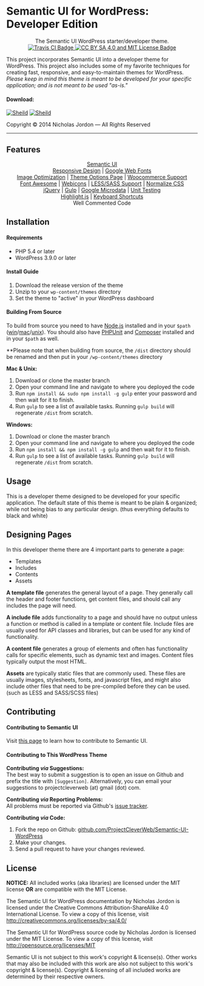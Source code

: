 # Semantic UI for WordPress: Developer Edition

<p align="center">
	The Semantic UI WordPress starter/developer theme.<br>
	<a target="_blank" href="https://travis-ci.org/ProjectCleverWeb/Semantic-UI-WordPress">
		<img src="http://img.shields.io/travis/ProjectCleverWeb/Semantic-UI-WordPress.svg?style=flat" alt="Travis CI Badge">
	</a>
	<a target="_blank" href="https://raw.githubusercontent.com/ProjectCleverWeb/Semantic-UI-WordPress/master/LICENSE">
		<img src="http://img.shields.io/badge/Licenses-CC--BY--SA%204.0%20and%20MIT-37BF79.svg?style=flat" alt="CC BY SA 4.0 and MIT License Badge">
	</a>
</p>

This project incorporates Semantic UI into a developer theme for WordPress. This
project also includes some of my favorite techniques for creating fast,
responsive, and easy-to-maintain themes for WordPress. *Please keep in mind this
theme is meant to be developed for your specific application; and is not meant to
be used "as-is."*

#### Download:

[![Sheild](http://img.shields.io/badge/release-1.0.0--beta2-yellow.svg?style=flat)](https://github.com/ProjectCleverWeb/Semantic-UI-WordPress/archive/master.zip) [![Sheild](http://img.shields.io/badge/branch-develop-brightgreen.svg?style=flat)](https://github.com/ProjectCleverWeb/Semantic-UI-WordPress/archive/develop.zip)

Copyright &copy; 2014 Nicholas Jordon &mdash; All Rights Reserved

---

## Features

<p align="center">
	<a target="_blank" href="http://semantic-ui.com/">Semantic UI</a><br>
	<a target="_blank" href="http://en.wikipedia.org/wiki/Responsive_web_design">Responsive Design</a> | <a target="_blank" href="https://www.google.com/fonts">Google Web Fonts</a><br>
	<a target="_blank" href="https://github.com/firetix/gulp-image-optimization">Image Optimization</a> | <a target="_blank" href="http://codex.wordpress.org/Theme_Development#Theme_Options">Theme Options Page</a> | <a target="_blank" href="http://docs.woothemes.com/document/third-party-custom-theme-compatibility/">Woocommerce Support</a><br>
	<a target="_blank" href="http://fortawesome.github.io/Font-Awesome/">Font Awesome</a> | <a target="_blank" href="https://github.com/adamfairhead/webicons">Webicons</a> | <a target="_blank" href="http://sass-lang.com/">LESS/SASS Support</a> | <a target="_blank" href="http://necolas.github.io/normalize.css/">Normalize CSS</a><br>
	<a target="_blank" href="https://developers.google.com/speed/libraries/devguide">jQuery</a> | <a target="_blank" href="http://gulpjs.com/">Gulp</a> | <a target="_blank" href="https://support.google.com/webmasters/answer/176035?hl=en&amp;ref_topic=4600447">Google Microdata</a> | <a target="_blank" href="https://travis-ci.org/ProjectCleverWeb/Semantic-UI-WordPress">Unit Testing</a><br>
	<a target="_blank" href="https://highlightjs.org/">Highlight.js</a> | <a target="_blank" href="http://craig.is/killing/mice">Keyboard Shortcuts</a><br>
	Well Commented Code
</p>

## Installation

#### Requirements

* PHP 5.4 or later
* WordPress 3.9.0 or later

#### Install Guide

1. Download the release version of the theme
2. Unzip to your `wp-content/themes` directory
3. Set the theme to "active" in your WordPress dashboard

#### Building From Source

To build from source you need to have [Node.js](http://nodejs.org/) installed
and in your `$path` ([win](http://www.computerhope.com/issues/ch000549.htm)/[mac](http://apple.stackexchange.com/questions/119125/mac-os-x-mavericks-add-to-path)/[unix](http://unix.stackexchange.com/questions/26047/how-to-correctly-add-a-path-to-path)).
You should also have [PHPUnit](https://phpunit.de/) and
[Composer](https://getcomposer.org/) installed and in your `$path` as well.

&#42;&#42;Please note that when building from source, the `/dist` directory
should be renamed and then put in your `/wp-content/themes` directory

**Mac &amp; Unix:**

1. Download or clone the master branch
2. Open your command line and navigate to where you deployed the code
3. Run `npm install && sudo npm install -g gulp` enter your password and then wait for it to finish.
4. Run `gulp` to see a list of available tasks. Running `gulp build` will regenerate `/dist` from scratch.

**Windows:**

1. Download or clone the master branch
2. Open your command line and navigate to where you deployed the code
3. Run `npm install && npm install -g gulp` and then wait for it to finish.
4. Run `gulp` to see a list of available tasks. Running `gulp build` will regenerate `/dist` from scratch.

## Usage

This is a developer theme designed to be developed for your specific application.
The default state of this theme is meant to be plain &amp; organized; while not
being bias to any particular design. (thus everything defaults to black and
white)

## Designing Pages

In this developer theme there are 4 important parts to generate a page:

- Templates
- Includes
- Contents
- Assets

**A template file** generates the general layout of a page. They generally call
the header and footer functions, get content files, and should call any includes
the page will need.

**A include file** adds functionality to a page and should have no output unless
a function or method is called in a template or content file. Include files are 
usually used for API classes and libraries, but can be used for any kind of
functionality.

**A content file** generates a group of elements and often has functionality
calls for specific elements, such as dynamic text and images. Content files
typically output the most HTML.

**Assets** are typically static files that are commonly used. These files are
usually images, stylesheets, fonts, and javascript files, and might also
include other files that need to be pre-compiled before they can be used. (such
as LESS and SASS/SCSS files)

## Contributing

#### Contributing to Semantic UI

Visit [this page](http://semantic-ui.com/project/contributing.html#/contributing)
to learn how to contribute to Semantic UI.

#### Contributing to This WordPress Theme

**Contributing *via* Suggestions:** <br>
The best way to submit a suggestion is to open an issue on Github and prefix the
title with `[Suggestion]`. Alternatively, you can email your suggestions to
projectcleverweb (at) gmail (dot) com.

**Contributing *via* Reporting Problems:** <br>
All problems must be reported via Github's
[issue tracker](https://github.com/ProjectCleverWeb/Semantic-UI-WordPress/issues).

**Contributing *via* Code:**

1. Fork the repo on Github: [github.com/ProjectCleverWeb/Semantic-UI-WordPress](https://github.com/ProjectCleverWeb/Semantic-UI-WordPress)
2. Make your changes.
3. Send a pull request to have your changes reviewed.

## License

**NOTICE:** All included works (aka libraries) are licensed under the MIT license
**OR** are compatible with the MIT License.

The Semantic UI for WordPress documentation by Nicholas Jordon is licensed
under the Creative Commons Attribution-ShareAlike 4.0 International License.
To view a copy of this license, visit http://creativecommons.org/licenses/by-sa/4.0/

The Semantic UI for WordPress source code by Nicholas Jordon is licensed under
the MIT License. To view a copy of this license, visit http://opensource.org/licenses/MIT

Semantic UI is not subject to this work's copyright &amp; license(s). Other
works that may also be included with this work are also not subject to this
work's copyright &amp; license(s). Copyright &amp; licensing of all included
works are determined by their respective owners.
